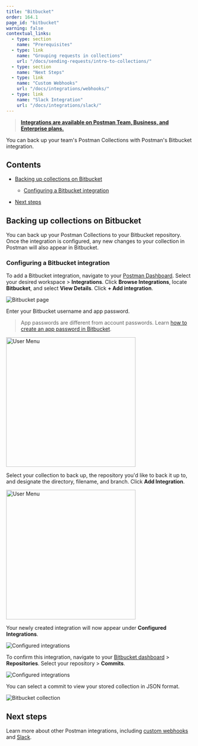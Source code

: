 ```yaml
---
title: "Bitbucket"
order: 164.1
page_id: "bitbucket"
warning: false
contextual_links:
  - type: section
    name: "Prerequisites"
  - type: link
    name: "Grouping requests in collections"
    url: "/docs/sending-requests/intro-to-collections/"
  - type: section
    name: "Next Steps"
  - type: link
    name: "Custom Webhooks"
    url: "/docs/integrations/webhooks/"
  - type: link
    name: "Slack Integration"
    url: "/docs/integrations/slack/"
---
```


> **[Integrations are available on Postman Team, Business, and Enterprise plans.](https://www.postman.com/pricing/)**

You can back up your team's Postman Collections with Postman's Bitbucket integration.

## Contents

* [Backing up collections on Bitbucket](#backing-up-collections-on-bitbucket)

  * [Configuring a Bitbucket integration](#configuring-a-bitbucket-integration)

* [Next steps](#next-steps)

## Backing up collections on Bitbucket

You can back up your Postman Collections to your Bitbucket repository. Once the integration is configured, any new changes to your collection in Postman will also appear in Bitbucket.

### Configuring a Bitbucket integration

To add a Bitbucket integration, navigate to your [Postman Dashboard](https://go.postman.co/). Select your desired workspace > **Integrations**. Click **Browse Integrations**, locate **Bitbucket**, and select **View Details**. Click **+ Add integration**.

![Bitbucket page](https://assets.postman.com/postman-docs/bitbucket-postman-page.jpg)

Enter your Bitbucket username and app password.

> App passwords are different from account passwords. Learn [how to create an app password in Bitbucket](https://confluence.atlassian.com/bitbucket/app-passwords-828781300.html).

<img src="https://assets.postman.com/postman-docs/enter-username-and-password.jpg" width="350px" alt="User Menu"/>

Select your collection to back up, the repository you'd like to back it up to, and designate the directory, filename, and branch. Click **Add Integration**.

<img src="https://assets.postman.com/postman-docs/bitbucket-configuration.jpg" width="350px" alt="User Menu"/>

Your newly created integration will now appear under **Configured Integrations**.

![Configured integrations](https://assets.postman.com/postman-docs/configured-integrations.jpg)

To confirm this integration, navigate to your [Bitbucket dashboard](https://bitbucket.org/dashboard/overview) > **Repositories**. Select your repository > **Commits**.

![Configured integrations](https://assets.postman.com/postman-docs/bitbucket-commits.jpg)

You can select a commit to view your stored collection in JSON format.

![Bitbucket collection](https://assets.postman.com/postman-docs/bitbucket-collection.jpg)

## Next steps

Learn more about other Postman integrations, including [custom webhooks](/docs/integrations/webhooks/) and [Slack](/docs/integrations/slack/).

